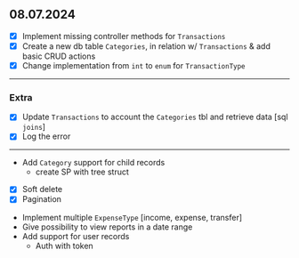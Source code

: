 ## 08.07.2024

- [x] Implement missing controller methods for `Transactions`
- [x] Create a new db table `Categories`, in relation w/ `Transactions` & add basic CRUD actions
- [x] Change implementation from `int` to `enum` for `TransactionType`

---

### Extra

- [x] Update `Transactions` to account the `Categories` tbl and retrieve data \[sql `joins`\]
- [x] Log the error

---

- Add `Category` support for child records
  - create SP with tree struct
- [x] Soft delete
- [x] Pagination
- Implement multiple `ExpenseType` [income, expense, transfer]
- Give possibility to view reports in a date range
- Add support for user records
  - Auth with token
